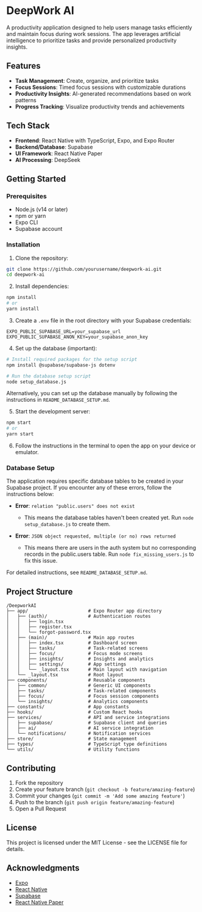# DeepWork AI

A productivity application designed to help users manage tasks efficiently and maintain focus during work sessions. The app leverages artificial intelligence to prioritize tasks and provide personalized productivity insights.

## Features

- **Task Management**: Create, organize, and prioritize tasks
- **Focus Sessions**: Timed focus sessions with customizable durations
- **Productivity Insights**: AI-generated recommendations based on work patterns
- **Progress Tracking**: Visualize productivity trends and achievements

## Tech Stack

- **Frontend**: React Native with TypeScript, Expo, and Expo Router
- **Backend/Database**: Supabase
- **UI Framework**: React Native Paper
- **AI Processing**: DeepSeek

## Getting Started

### Prerequisites

- Node.js (v14 or later)
- npm or yarn
- Expo CLI
- Supabase account

### Installation

1. Clone the repository:
```bash
git clone https://github.com/yourusername/deepwork-ai.git
cd deepwork-ai
```

2. Install dependencies:
```bash
npm install
# or
yarn install
```

3. Create a `.env` file in the root directory with your Supabase credentials:
```
EXPO_PUBLIC_SUPABASE_URL=your_supabase_url
EXPO_PUBLIC_SUPABASE_ANON_KEY=your_supabase_anon_key
```

4. Set up the database (important):
```bash
# Install required packages for the setup script
npm install @supabase/supabase-js dotenv

# Run the database setup script
node setup_database.js
```

Alternatively, you can set up the database manually by following the instructions in `README_DATABASE_SETUP.md`.

5. Start the development server:
```bash
npm start
# or
yarn start
```

6. Follow the instructions in the terminal to open the app on your device or emulator.

### Database Setup

The application requires specific database tables to be created in your Supabase project. If you encounter any of these errors, follow the instructions below:

- **Error**: `relation "public.users" does not exist`
  - This means the database tables haven't been created yet. Run `node setup_database.js` to create them.

- **Error**: `JSON object requested, multiple (or no) rows returned`
  - This means there are users in the auth system but no corresponding records in the public.users table. Run `node fix_missing_users.js` to fix this issue.

For detailed instructions, see `README_DATABASE_SETUP.md`.

## Project Structure

```
/DeepworkAI
├── app/                      # Expo Router app directory
│   ├── (auth)/               # Authentication routes
│   │   ├── login.tsx
│   │   ├── register.tsx
│   │   └── forgot-password.tsx
│   ├── (main)/               # Main app routes
│   │   ├── index.tsx         # Dashboard screen
│   │   ├── tasks/            # Task-related screens
│   │   ├── focus/            # Focus mode screens
│   │   ├── insights/         # Insights and analytics
│   │   ├── settings/         # App settings
│   │   └── _layout.tsx       # Main layout with navigation
│   └── _layout.tsx           # Root layout
├── components/               # Reusable components
│   ├── common/               # Generic UI components
│   ├── tasks/                # Task-related components
│   ├── focus/                # Focus session components
│   └── insights/             # Analytics components
├── constants/                # App constants
├── hooks/                    # Custom React hooks
├── services/                 # API and service integrations
│   ├── supabase/             # Supabase client and queries
│   ├── ai/                   # AI service integration
│   └── notifications/        # Notification services
├── store/                    # State management
├── types/                    # TypeScript type definitions
└── utils/                    # Utility functions
```

## Contributing

1. Fork the repository
2. Create your feature branch (`git checkout -b feature/amazing-feature`)
3. Commit your changes (`git commit -m 'Add some amazing feature'`)
4. Push to the branch (`git push origin feature/amazing-feature`)
5. Open a Pull Request

## License

This project is licensed under the MIT License - see the LICENSE file for details.

## Acknowledgments

- [Expo](https://expo.dev/)
- [React Native](https://reactnative.dev/)
- [Supabase](https://supabase.io/)
- [React Native Paper](https://callstack.github.io/react-native-paper/)
